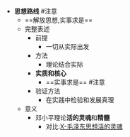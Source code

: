 - **思想路线** #注意
	- ==解放思想,实事求是== 
	- 完整表述
		- 前提
			- 一切从实际出发
		- 方法
			- 理论结合实际
		- **实质和核心**
			- ==实事求是== #注意
		- 验证方法
			- 在实践中检验和发展真理
	- 意义
		- 邓小平理论**活的灵魂**和**精髓**
			- 对比:[X-毛泽东思想活的灵魂](X-毛泽东思想活的灵魂.md)